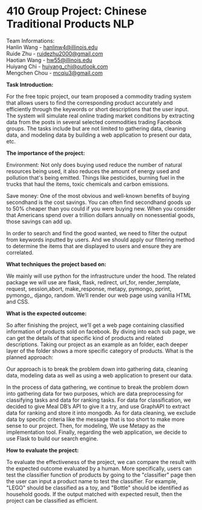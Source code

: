 # 410 Group Project: Chinese Traditional Products NLP


Team Informations: <br/> 
Hanlin Wang - hanlinw4@illinois.edu <br/> 
Ruide Zhu - ruidezhu2000@gmail.com <br/> 
Haotian Wang - hw55@illinois.edu <br/> 
Huiyang Chi - huiyang_chi@outlook.com <br/> 
Mengchen Chou - mcqiu3@gmail.com <br/> 


**Task Introduction:**

For the free topic project, our team proposed a commodity trading system that allows users to find the corresponding product accurately  and efficiently through the keywords or short descriptions that the user input. The system will simulate real online trading market conditions by extracting data from the posts in several selected commodities trading Facebook groups. The tasks include but are not limited to gathering data, cleaning data, and modeling data by building a web application to present our data, etc.

**The importance of the project:**

Environment:
Not only does buying used reduce the number of natural resources being used, it also reduces the amount of energy used and pollution that's being emitted. Things like pesticides, burning fuel in the trucks that haul the items, toxic chemicals and carbon emissions.

Save money:
One of the most obvious and well-known benefits of buying secondhand is the cost savings. You can often find secondhand goods up to 50% cheaper than you could if you were buying new. When you consider that Americans spend over a trillion dollars annually on nonessential goods, those savings can add up.

In order to search and find the good wanted, we need to filter the output from keywords inputted by users. And we should apply our filtering method to determine the items that are displayed to users and ensure they are correlated.

**What techniques the project based on:**

We mainly will use python for the infrastructure under the hood. The related package we will use are flask, flask, redirect, url_for, render_template, request, session,abort, make_response, metapy, pymongo, pprint, pymongo,, django, random. We’ll render our web page using vanilla HTML and CSS.

**What is the expected outcome:**

So after finishing the project, we’ll get a web page containing classified information of products sold on facebook. By diving into each sub page, we can get the details of that specific kind of products and related descriptions. Taking our project as an example as an folder, each deeper layer of the folder shows a more specific category of products.
What is the planned approach:

Our approach is to break the problem down into gathering data, cleaning data, modeling data as well as using a web application to present our data.

In the process of data gathering, we continue to break the problem down into gathering data for two purposes, which are data preprocessing for classifying tasks and data for ranking tasks. For data for classification, we decided to give Meal DB’s API to give it a try, and use GraphAPI to extract data for ranking and store it into mongodb. As for data cleaning, we exclude data by specific criteria like the message that is too short to make more sense to our project. Then, for modeling, We use Metapy as the implementation tool. Finally, regarding the web application, we decide to use Flask to build our search engine.

**How to evaluate the project:**

To evaluate the effectiveness of the project, we can compare the result with the expected outcome evaluated by a human. More specifically, users can test the classifier function of products by going to the "classifier" page then the user can input a product name to test the classifier. For example, "LEGO" should be classified as a toy, and "Bottle" should be identified as household goods. If the output matched with expected result, then the project can be classified as efficient.
